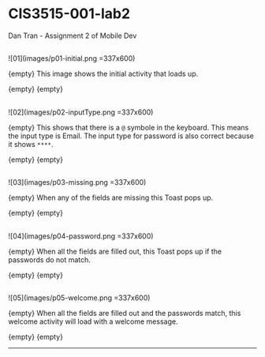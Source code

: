# CIS3515-001-lab2


Dan Tran - Assignment 2 of Mobile Dev


## 

![01](images/p01-initial.png =337x600)

{empty}
This image shows the initial activity that loads up.

{empty}
{empty}

##

![02](images/p02-inputType.png =337x600)

{empty}
This shows that there is a `@` symbole in the keyboard. This means the input type is Email. The input type for password is also correct because it shows `****`.

{empty}
{empty}

##

![03](images/p03-missing.png =337x600)

{empty}
When any of the fields are missing this Toast pops up.

{empty}
{empty}

##

![04](images/p04-password.png =337x600)

{empty}
When all the fields are filled out, this Toast pops up if the passwords do not match.

{empty}
{empty}

##
![05](images/p05-welcome.png =337x600)

{empty}
When all the fields are filled out and the passwords match, this welcome activity will load with a welcome message.

{empty}
{empty}

---
